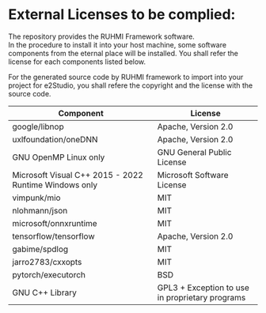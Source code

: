 
# External Licenses to be complied:

The repository provides the RUHMI Framework software.  
In the procedure to install it into your host machine, some software components from the eternal place will be installed.
You shall refer the license for each components listed below.

For the generated source code by RUHMI framework to import into your project for e2Studio, you shall refere the copyright and the license with the source code.

|Component|License|
|---|---|
|google/libnop|Apache, Version 2.0|
|uxlfoundation/oneDNN|Apache, Version 2.0|
|GNU OpenMP Linux only|GNU General Public License|
|Microsoft Visual C++ 2015 - 2022 Runtime Windows only |Microsoft Software License|
|vimpunk/mio|MIT|
|nlohmann/json|MIT|
|microsoft/onnxruntime|MIT|
|tensorflow/tensorflow|Apache, Version 2.0|
|gabime/spdlog|MIT|
|jarro2783/cxxopts|MIT|
|pytorch/executorch|BSD|
|GNU C++ Library|GPL3 + Exception to use in proprietary programs|


